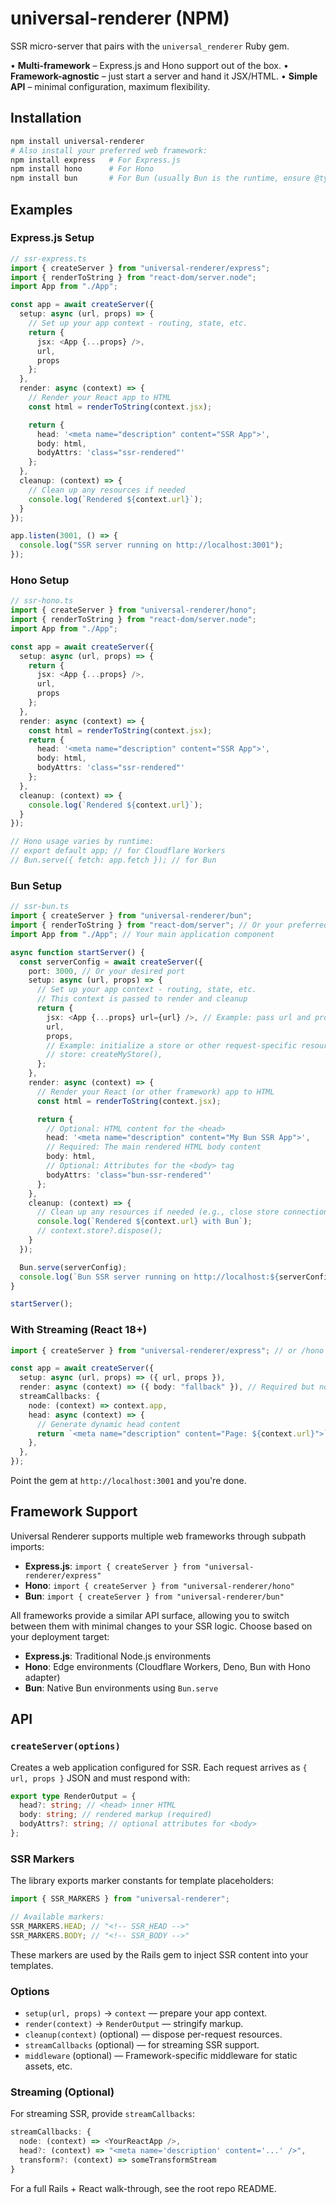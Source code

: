 # universal-renderer (NPM)

SSR micro-server that pairs with the `universal_renderer` Ruby gem.

• **Multi-framework** – Express.js and Hono support out of the box.
• **Framework-agnostic** – just start a server and hand it JSX/HTML.
• **Simple API** – minimal configuration, maximum flexibility.

## Installation

```bash
npm install universal-renderer
# Also install your preferred web framework:
npm install express   # For Express.js
npm install hono      # For Hono
npm install bun       # For Bun (usually Bun is the runtime, ensure @types/bun for TS)
```

## Examples

### Express.js Setup

```ts
// ssr-express.ts
import { createServer } from "universal-renderer/express";
import { renderToString } from "react-dom/server.node";
import App from "./App";

const app = await createServer({
  setup: async (url, props) => {
    // Set up your app context - routing, state, etc.
    return {
      jsx: <App {...props} />,
      url,
      props
    };
  },
  render: async (context) => {
    // Render your React app to HTML
    const html = renderToString(context.jsx);

    return {
      head: '<meta name="description" content="SSR App">',
      body: html,
      bodyAttrs: 'class="ssr-rendered"'
    };
  },
  cleanup: (context) => {
    // Clean up any resources if needed
    console.log(`Rendered ${context.url}`);
  }
});

app.listen(3001, () => {
  console.log("SSR server running on http://localhost:3001");
});
```

### Hono Setup

```ts
// ssr-hono.ts
import { createServer } from "universal-renderer/hono";
import { renderToString } from "react-dom/server.node";
import App from "./App";

const app = await createServer({
  setup: async (url, props) => {
    return {
      jsx: <App {...props} />,
      url,
      props
    };
  },
  render: async (context) => {
    const html = renderToString(context.jsx);
    return {
      head: '<meta name="description" content="SSR App">',
      body: html,
      bodyAttrs: 'class="ssr-rendered"'
    };
  },
  cleanup: (context) => {
    console.log(`Rendered ${context.url}`);
  }
});

// Hono usage varies by runtime:
// export default app; // for Cloudflare Workers
// Bun.serve({ fetch: app.fetch }); // for Bun
```

### Bun Setup

```ts
// ssr-bun.ts
import { createServer } from "universal-renderer/bun";
import { renderToString } from "react-dom/server"; // Or your preferred renderer
import App from "./App"; // Your main application component

async function startServer() {
  const serverConfig = await createServer({
    port: 3000, // Or your desired port
    setup: async (url, props) => {
      // Set up your app context - routing, state, etc.
      // This context is passed to render and cleanup
      return {
        jsx: <App {...props} url={url} />, // Example: pass url and props to your App
        url,
        props,
        // Example: initialize a store or other request-specific resources
        // store: createMyStore(),
      };
    },
    render: async (context) => {
      // Render your React (or other framework) app to HTML
      const html = renderToString(context.jsx);

      return {
        // Optional: HTML content for the <head>
        head: '<meta name="description" content="My Bun SSR App">',
        // Required: The main rendered HTML body content
        body: html,
        // Optional: Attributes for the <body> tag
        bodyAttrs: 'class="bun-ssr-rendered"'
      };
    },
    cleanup: (context) => {
      // Clean up any resources if needed (e.g., close store connections)
      console.log(`Rendered ${context.url} with Bun`);
      // context.store?.dispose();
    }
  });

  Bun.serve(serverConfig);
  console.log(`Bun SSR server running on http://localhost:${serverConfig.port}`);
}

startServer();
```

### With Streaming (React 18+)

```ts
import { createServer } from "universal-renderer/express"; // or /hono

const app = await createServer({
  setup: async (url, props) => ({ url, props }),
  render: async (context) => ({ body: "fallback" }), // Required but not used for streaming
  streamCallbacks: {
    node: (context) => context.app,
    head: async (context) => {
      // Generate dynamic head content
      return `<meta name="description" content="Page: ${context.url}">`;
    },
  },
});
```

Point the gem at `http://localhost:3001` and you're done.

## Framework Support

Universal Renderer supports multiple web frameworks through subpath imports:

- **Express.js**: `import { createServer } from "universal-renderer/express"`
- **Hono**: `import { createServer } from "universal-renderer/hono"`
- **Bun**: `import { createServer } from "universal-renderer/bun"`

All frameworks provide a similar API surface, allowing you to switch between them with minimal changes to your SSR logic. Choose based on your deployment target:

- **Express.js**: Traditional Node.js environments
- **Hono**: Edge environments (Cloudflare Workers, Deno, Bun with Hono adapter)
- **Bun**: Native Bun environments using `Bun.serve`

## API

### `createServer(options)`

Creates a web application configured for SSR. Each request arrives as `{ url, props }` JSON and must respond with:

```ts
export type RenderOutput = {
  head?: string; // <head> inner HTML
  body: string; // rendered markup (required)
  bodyAttrs?: string; // optional attributes for <body>
};
```

### SSR Markers

The library exports marker constants for template placeholders:

```ts
import { SSR_MARKERS } from "universal-renderer";

// Available markers:
SSR_MARKERS.HEAD; // "<!-- SSR_HEAD -->"
SSR_MARKERS.BODY; // "<!-- SSR_BODY -->"
```

These markers are used by the Rails gem to inject SSR content into your templates.

### Options

- `setup(url, props)` → `context` &mdash; prepare your app context.
- `render(context)` → `RenderOutput` &mdash; stringify markup.
- `cleanup(context)` (optional) &mdash; dispose per-request resources.
- `streamCallbacks` (optional) &mdash; for streaming SSR support.
- `middleware` (optional) &mdash; Framework-specific middleware for static assets, etc.

### Streaming (Optional)

For streaming SSR, provide `streamCallbacks`:

```ts
streamCallbacks: {
  node: (context) => <YourReactApp />,
  head?: (context) => "<meta name='description' content='...' />",
  transform?: (context) => someTransformStream
}
```

For a full Rails + React walk-through, see the root repo README.
